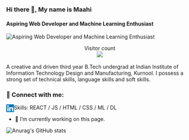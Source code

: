 ### Hi there 👋, My name is Maahi
#### Aspiring Web Developer and Machine Learning Enthusiast
![Aspiring Web Developer and Machine Learning Enthusiast](https://user-images.githubusercontent.com/48784001/203785020-2b4826c1-7ddb-4de8-b65b-ebf6e04c5290.jpeg)
<p align="center"> 
  Visitor count<br>
  <img src="https://profile-counter.glitch.me/MaahiKhazi/count.svg" />
</p>

A creative and driven third year B.Tech undergrad at Indian Institute of Information Technology Design and Manufacturing, Kurnool. I possess a strong set of technical skills, language skills and soft skills.

### 🤝 Connect with me:

<a href="https://www.linkedin.com/in/maahi-khazi-898421228/"><img align="left" src="https://raw.githubusercontent.com/MaahiKhazi/MaahiKhazi/main/linkedin.svg" alt="Maahi | LinkedIn" width="21px"/></a>

Skills: REACT / JS / HTML / CSS / ML / DL

- 🔭 I’m currently working on this page. 

![Anurag's GitHub stats](https://github-readme-stats.vercel.app/api?username=MaahiKhazi&theme=monokai&show_icons=true)
